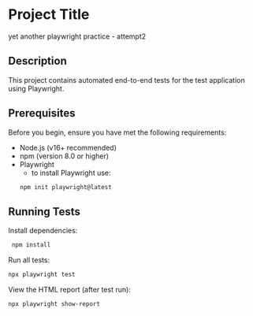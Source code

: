 # Project Title
yet another playwright practice - attempt2

## Description
This project contains automated end-to-end tests for the test application using Playwright.

## Prerequisites
Before you begin, ensure you have met the following requirements:
- Node.js (v16+ recommended)
- npm (version 8.0 or higher)
- Playwright
  - to install Playwright use:
  ```bash
  npm init playwright@latest


## Running Tests
Install dependencies: 
  ```bash
   npm install
   ```
Run all tests:
   ```bash
 npx playwright test
 ```
View the HTML report (after test run): 
   ```bash
npx playwright show-report
```